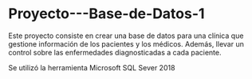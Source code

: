 # Proyecto---Base-de-Datos-1
Este proyecto consiste en crear una base de datos para una clínica que gestione información de los pacientes y los médicos. Además, llevar un control sobre las enfermedades diagnosticadas a cada paciente.

Se utilizó la herramienta Microsoft SQL Sever 2018
